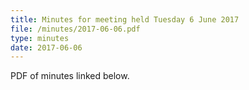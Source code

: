 ```yaml
---
title: Minutes for meeting held Tuesday 6 June 2017
file: /minutes/2017-06-06.pdf
type: minutes
date: 2017-06-06
---
```


PDF of minutes linked below.
